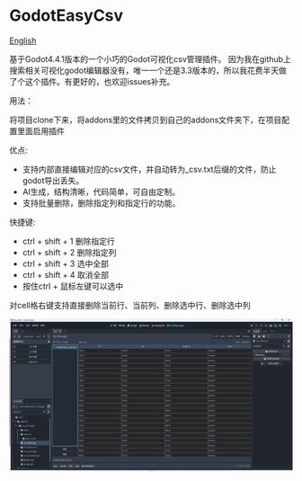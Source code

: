 # GodotEasyCsv

[English](README.en.md)

基于Godot4.4.1版本的一个小巧的Godot可视化csv管理插件。
因为我在github上搜索相关可视化godot编辑器没有，唯一一个还是3.3版本的，所以我花费半天做了个这个插件。有更好的，也欢迎issues补充。

用法：

将项目clone下来，将addons里的文件拷贝到自己的addons文件夹下，在项目配置里面启用插件

优点:
- 支持内部直接编辑对应的csv文件，并自动转为_csv.txt后缀的文件，防止godot导出丢失。
- AI生成，结构清晰，代码简单，可自由定制。
- 支持批量删除，删除指定列和指定行的功能。

快捷键:
- ctrl + shift + 1 删除指定行
- ctrl + shift + 2 删除指定列
- ctrl + shift + 3 选中全部
- ctrl + shift + 4 取消全部
- 按住ctrl + 鼠标左键可以选中

对cell格右键支持直接删除当前行、当前列、删除选中行、删除选中列

![](picture.png)